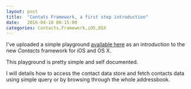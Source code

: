 ```yaml
---
layout: post
title:  "Contats Framework, a first step introduction"
date:   2016-04-10 00:15:00
categories: Contacts,Framework,iOS,OSX
---
```


I've uploaded a simple playground [available here][gitProject] as an introduction
to the new *Contacts* framework for iOS and OS X.

This playground is pretty simple and self documented.

I will details how to access the contact data store and fetch contacts data
using simple query or by browsing through the whole addressbook.


[gitProject]: https://github.com/sylvaingml/Contacts_intro_Playground
